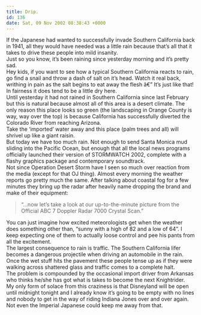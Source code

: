 ```yaml
---
title: Drip.
id: 136
date: Sat, 09 Nov 2002 08:38:43 +0000
---
```


If the Japanese had wanted to successfully invade Southern California back in 1941, all they would have needed was a little rain because that’s all that it takes to drive these people into mild insanity.  
 Just so you know, it’s been raining since yesterday morning and it’s pretty sad.  
 Hey kids, if you want to see how a typical Southern California reacts to rain, go find a snail and throw a dash of salt on it’s head. Watch it real back, writhing in pain as the salt begins to eat away the flesh â€” It’s just like that!  
 In fairness it does tend to be a little dry here.  
 Until yesterday it had not rained in Southern California since last February but this is natural because almost all of this area is a desert climate. The only reason this place looks so green (the landscaping in Orange County is way, way over the top) is because California has successfully diverted the Colorado River from reaching Arizona.  
 Take the ‘imported’ water away and this place (palm trees and all) will shrivel up like a giant raisin.  
 But today we have too much rain. Not enough to send Santa Monica mud sliding into the Pacific Ocean, but enough that all the local news programs officially launched their version of <span class="caps">STORMWATCH</span> 2002, complete with a flashy graphics package and contemporary soundtrack.  
 Not since Operation Desert Storm have I seen so much over reaction from the media (except for that <span class="caps">OJ</span> thing). Almost every morning the weather reports go pretty much the same. After talking about coastal fog for a few minutes they bring up the radar after heavily name dropping the brand and make of their equipment:

> “…now let’s take a look at our up-to-the-minute picture from the Official <span class="caps">ABC</span> 7 Doppler Radar 7000 Crystal Scan.”

You can just imagine how excited meteorologists get when the weather does something other than, “sunny with a high of 82 and a low of 64”. I keep expecting one of them to actually loose control and pee his pants from all the excitement.  
 The largest consequence to rain is traffic. The Southern California lifer becomes a dangerous projectile when driving an automobile in the rain. Once the wet stuff hits the pavement these people tense up as if they were walking across shattered glass and traffic comes to a complete halt.  
 The problem is compounded by the occasional import driver from Arkansas who thinks he/she has got what is takes to become the next Knightrider.  
 My only form of solace from this craziness is that Disneyland will be open until midnight tonight and I already know it’s going to be empty with no lines and nobody to get in the way of riding Indiana Jones over and over again. Not even the Imperial Japanese could keep me away from that.


